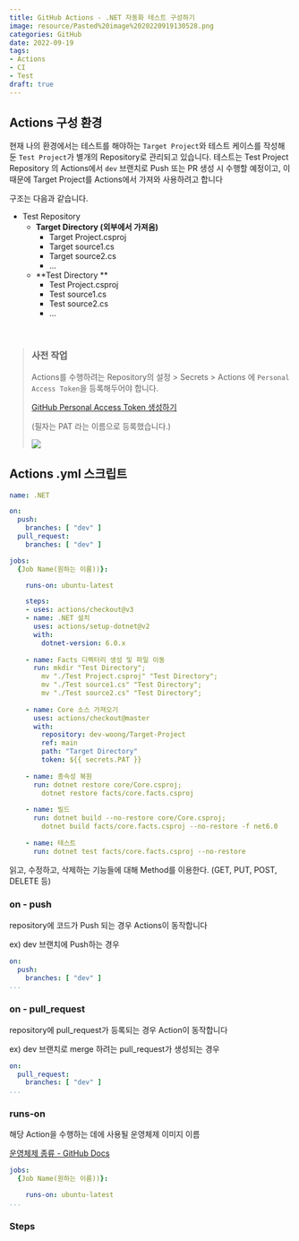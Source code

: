 ```yaml
---
title: GitHub Actions - .NET 자동화 테스트 구성하기
image: resource/Pasted%20image%2020220919130528.png
categories: GitHub
date: 2022-09-19
tags:
- Actions
- CI
- Test
draft: true
---
```


## Actions 구성 환경
현재 나의 환경에서는 테스트를 해야하는 `Target Project`와 테스트 케이스를 작성해둔 `Test Project`가 별개의 Repository로 관리되고 있습니다.
테스트는 Test Project Repository 의 Actions에서  `dev` 브랜치로 Push 또는 PR 생성 시 수행할 예정이고, 이 때문에 Target Project를 Actions에서 가져와 사용하려고 합니다

구조는 다음과 같습니다.

- Test Repository
	- **Target Directory (외부에서 가져옴)**
		- Target Project.csproj
		- Target source1.cs
		- Target source2.cs
		- ...
	- **Test Directory **
		- Test Project.csproj
		- Test source1.cs
		- Test source2.cs
		- ...

&nbsp;

> ### 사전 작업
> Actions를 수행하려는 Repository의 설정 > Secrets > Actions 에 `Personal Access Token`을 등록해두어야 합니다.
> 
> [GitHub Personal Access Token 생성하기](../GitHub%20Personal%20Access%20Token%20생성하기.md)
> 
> (필자는 PAT 라는 이름으로 등록했습니다.)
> 
> ![](resource/Pasted%20image%2020220919180449.png)

## Actions .yml 스크립트
```yml
name: .NET

on:
  push:
    branches: [ "dev" ]
  pull_request:
    branches: [ "dev" ]

jobs:
  {Job Name(원하는 이름))}:

    runs-on: ubuntu-latest

    steps:
    - uses: actions/checkout@v3
    - name: .NET 설치
      uses: actions/setup-dotnet@v2
      with:
        dotnet-version: 6.0.x
        
    - name: Facts 디렉터리 생성 및 파일 이동
      run: mkdir "Test Directory";
        mv "./Test Project.csproj" "Test Directory";
        mv "./Test source1.cs" "Test Directory";
        mv "./Test source2.cs" "Test Directory";
        
    - name: Core 소스 가져오기
      uses: actions/checkout@master
      with:
        repository: dev-woong/Target-Project
        ref: main
        path: "Target Directory"
        token: ${{ secrets.PAT }}
    
    - name: 종속성 복원
      run: dotnet restore core/Core.csproj;
        dotnet restore facts/core.facts.csproj
      
    - name: 빌드
      run: dotnet build --no-restore core/Core.csproj;
        dotnet build facts/core.facts.csproj --no-restore -f net6.0
      
    - name: 테스트
      run: dotnet test facts/core.facts.csproj --no-restore
```

읽고, 수정하고, 삭제하는 기능들에 대해 Method를 이용한다. (GET, PUT, POST, DELETE 등)



### on - push
repository에 코드가 Push 되는 경우 Actions이 동작합니다

ex) dev 브랜치에 Push하는 경우

```yml
on:
  push:
    branches: [ "dev" ]
...
```

### on - pull_request
repository에 pull_request가 등록되는 경우 Action이 동작합니다

ex) dev 브랜치로 merge 하려는 pull_request가 생성되는 경우

```yml
on:
  pull_request:
    branches: [ "dev" ]
...
```

### runs-on
해당 Action을 수행하는 데에 사용될 운영체제 이미지 이름 

[운영체제 종류 - GitHub Docs](https://docs.github.com/en/actions/using-github-hosted-runners/about-github-hosted-runners#supported-runners-and-hardware-resources)

```yml
jobs:
  {Job Name(원하는 이름))}:

    runs-on: ubuntu-latest
...
```

### Steps